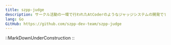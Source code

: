 ```yaml
---
title: szpp-judge
description: サークル活動の一環で行われたAtCoderのようなジャッジシステムの開発です。ランキングシステムを担当しました。
lang: Go
GitHub: https://github.com/szpp-dev-team/szpp-judge
---
```


::MarkDownUnderConstruction
::